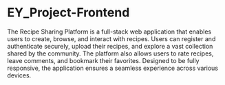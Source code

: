 # EY_Project-Frontend
The Recipe Sharing Platform is a full-stack web application that enables users to create, browse, and interact with recipes. 
Users can register and authenticate securely, upload their recipes, and explore a vast collection shared by the community. 
The platform also allows users to rate recipes, leave comments, and bookmark their favorites.
 Designed to be fully responsive, the application ensures a seamless experience across various devices.


